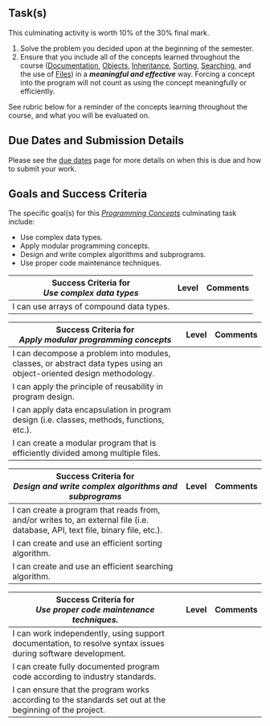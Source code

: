 ## Task(s)

This culminating activity is worth 10% of the 30% final mark.

1. Solve the problem you decided upon at the beginning of the semester.
2. Ensure that you include all of the concepts learned throughout the course ([Documentation](./Documentation), [Objects](./Objects), [Inheritance](./Inheritance), [Sorting](./Sorting), [Searching](./Searching), and the use of [Files](./Files)) in a _**meaningful and effective**_ way.  Forcing a concept into the program will not count as using the concept meaningfully or efficiently. 

See rubric below for a reminder of the concepts learning throughout the course, and what you will be evaluated on.

## Due Dates and Submission Details

Please see the [due dates](./Due-Dates-and-Submission-Details) page for more details on when this is due and how to submit your work.

## Goals and Success Criteria

The specific goal(s) for this [_Programming Concepts_](./images/ICS4U.jpg) culminating task include:
  * Use complex data types.
  * Apply modular programming concepts.
  * Design and write complex algorithms and subprograms.
  * Use proper code maintenance techniques.

| Success Criteria for <br/> _Use complex data types_  | Level | Comments |
| ----------- | --- | ------- |
| I can use arrays of compound data types. | | |

| Success Criteria for <br/> _Apply modular programming concepts_  | Level | Comments |
| ----------- | --- | ------- |
| I can decompose a problem into modules, classes, or abstract data types using an object-oriented design methodology. | | |
| I can apply the principle of reusability in program design. | | |
| I can apply data encapsulation in program design (i.e. classes, methods, functions, etc.). | | |
| I can create a modular program that is efficiently divided among multiple files. | | |

| Success Criteria for <br/> _Design and write complex algorithms and subprograms_  | Level | Comments |
| ----------- | --- | ------- |
| I can create a program that reads from, and/or writes to, an external file (i.e. database, API, text file, binary file, etc.). | | |
| I can create and use an efficient sorting algorithm. | | |
| I can create and use an efficient searching algorithm. | | |


| Success Criteria for <br/> _Use proper code maintenance techniques._  | Level | Comments |
| ----------- | --- | ------- |
| I can work independently, using support documentation, to resolve syntax issues during software development. | | |
| I can create fully documented program code according to industry standards. | | |
| I can ensure that the program works according to the standards set out at the beginning of the project. | | | 

